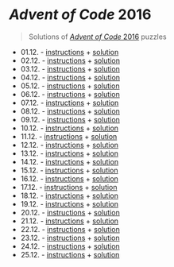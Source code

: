 # *Advent of Code* 2016
> Solutions of [*Advent of Code* 2016](http://adventofcode.com/2016/) puzzles

* 01.12. - [instructions](http://adventofcode.com/2016/day/1) + [solution](./01.js)
* 02.12. - [instructions](http://adventofcode.com/2016/day/2) + [solution](./02.js)
* 03.12. - [instructions](http://adventofcode.com/2016/day/3) + [solution](./03.js)
* 04.12. - [instructions](http://adventofcode.com/2016/day/4) + [solution](./04.js)
* 05.12. - [instructions](http://adventofcode.com/2016/day/5) + [solution](./05.js)
* 06.12. - [instructions](http://adventofcode.com/2016/day/6) + [solution](./06.js)
* 07.12. - [instructions](http://adventofcode.com/2016/day/7) + [solution](./07.js)
* 08.12. - [instructions](http://adventofcode.com/2016/day/8) + [solution](./08.js)
* 09.12. - [instructions](http://adventofcode.com/2016/day/9) + [solution](./09.js)
* 10.12. - [instructions](http://adventofcode.com/2016/day/10) + [solution](./10.js)
* 11.12. - [instructions](http://adventofcode.com/2016/day/11) + [solution](./11.js)
* 12.12. - [instructions](http://adventofcode.com/2016/day/12) + [solution](./12.js)
* 13.12. - [instructions](http://adventofcode.com/2016/day/13) + [solution](./13.js)
* 14.12. - [instructions](http://adventofcode.com/2016/day/14) + [solution](./14.js)
* 15.12. - [instructions](http://adventofcode.com/2016/day/15) + [solution](./15.js)
* 16.12. - [instructions](http://adventofcode.com/2016/day/16) + [solution](./16.js)
* 17.12. - [instructions](http://adventofcode.com/2016/day/17) + [solution](./17.js)
* 18.12. - [instructions](http://adventofcode.com/2016/day/18) + [solution](./18.js)
* 19.12. - [instructions](http://adventofcode.com/2016/day/19) + [solution](./19.js)
* 20.12. - [instructions](http://adventofcode.com/2016/day/20) + [solution](./20.js)
* 21.12. - [instructions](http://adventofcode.com/2016/day/21) + [solution](./21.js)
* 22.12. - [instructions](http://adventofcode.com/2016/day/22) + [solution](./22.js)
* 23.12. - [instructions](http://adventofcode.com/2016/day/23) + [solution](./23.js)
* 24.12. - [instructions](http://adventofcode.com/2016/day/24) + [solution](./24.js)
* 25.12. - [instructions](http://adventofcode.com/2016/day/25) + [solution](./25.js)
